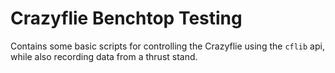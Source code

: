 # Crazyflie Benchtop Testing

Contains some basic scripts for controlling the Crazyflie using the `cflib` api, while also recording data from a thrust stand. 